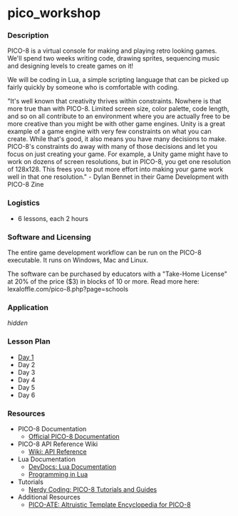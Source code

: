 # pico_workshop

### Description
PICO-8 is a virtual console for making and playing retro looking games. We'll spend two weeks writing code, drawing sprites, sequencing music and designing levels to create games on it!

We will be coding in Lua, a simple scripting language that can be picked up fairly quickly by someone who is comfortable with coding.

"It's well known that creativity thrives within constraints. Nowhere is that more true than with PICO-8. Limited screen size, color palette, code length, and so on all contribute to an environment where you are actually free to be more creative than you might be with other game engines.
Unity is a great example of a game engine with very few constraints on what you can create. While that's good, it also means you have many decisions to make. PICO-8's constraints do away with many of those decisions and let you focus on just creating your game.
For example, a Unity game might have to work on dozens of screen resolutions, but in PICO-8, you get one resolution of 128x128. This frees you to put more effort into making your game work well in that one resolution." - Dylan Bennet in their Game Development with PICO-8 Zine

### Logistics
- 6 lessons, each 2 hours

### Software and Licensing
The entire game development workflow can be run on the PICO-8 executable.
It runs on Windows, Mac and Linux.

The software can be purchased by educators with a "Take-Home License" at 20% of the price ($3) in blocks of 10 or more.
Read more here: lexaloffle.com/pico-8.php?page=schools

### Application

_hidden_

### Lesson Plan

- [Day 1](lesson_plan/day_1.md)
- Day 2
- Day 3
- Day 4
- Day 5
- Day 6

### Resources
- PICO-8 Documentation
  - [Official PICO-8 Documentation](https://www.lexaloffle.com/pico-8.php?page=resources)
- PICO-8 API Reference Wiki
  - [Wiki: API Reference](https://pico-8.fandom.com/wiki/APIReference)
- Lua Documentation
  - [DevDocs: Lua Documentation](https://devdocs.io/lua/)
  - [Programming in Lua](https://www.lua.org/pil/contents.html)
- Tutorials
  - [Nerdy Coding: PICO-8 Tutorials and Guides](https://nerdyteachers.com/PICO-8/)
- Additional Resources
  - [PICO-ATE: Altruistic Template Encyclopedia for PICO-8](https://www.pico-ate.com/)

